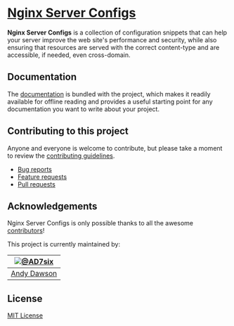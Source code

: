 # [Nginx Server Configs](https://github.com/h5bp/server-configs-nginx)

**Nginx Server Configs** is a collection of configuration snippets that can
help your server improve the web site's performance and security, while also
ensuring that resources are served with the correct content-type and are
accessible, if needed, even cross-domain.

## Documentation

The [documentation](doc/TOC.md) is bundled with
the project, which makes it readily available for offline reading and provides a
useful starting point for any documentation you want to write about your project.

## Contributing to this project

Anyone and everyone is welcome to contribute, but please take a moment to review
the [contributing guidelines](CONTRIBUTING.md).

* [Bug reports](CONTRIBUTING.md#bugs)
* [Feature requests](CONTRIBUTING.md#features)
* [Pull requests](CONTRIBUTING.md#pull-requests)

## Acknowledgements

Nginx Server Configs is only possible thanks to all the awesome
[contributors](https://github.com/h5bp/server-configs-nginx/graphs/contributors)!


This project is currently maintained by:

| [![@AD7six](http://s.gravatar.com/avatar/876a61b58a729fcf71048529885d64dc?s=90)](https://twitter.com/AD7six "Follow @AD7six on Twitter") |
|---|
| [Andy Dawson](http://ad7six.com/) |

## License

[MIT License](LICENSE.md)
